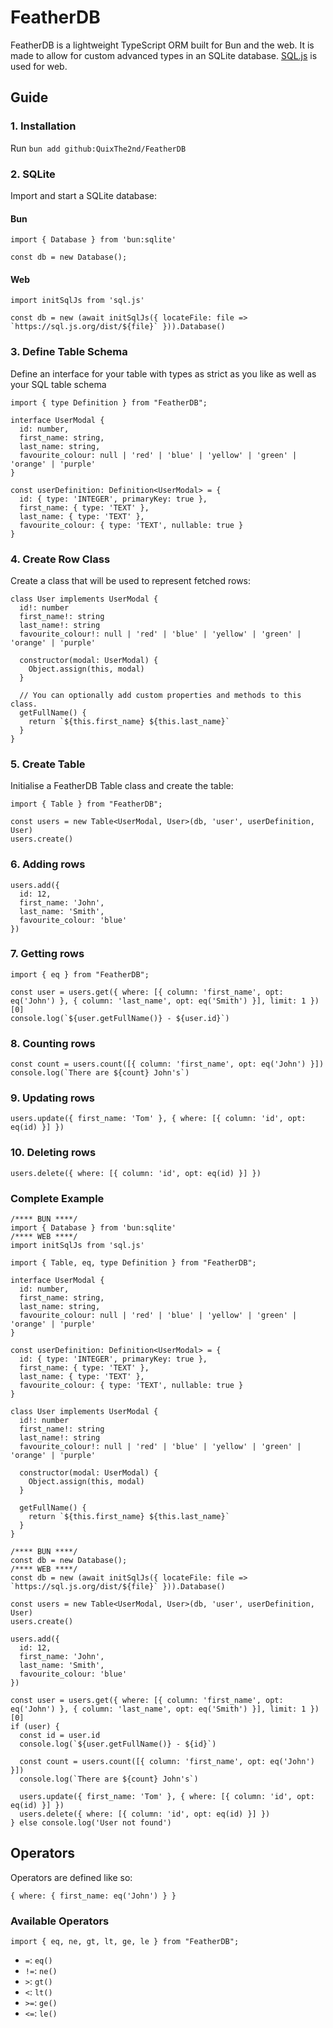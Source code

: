 # FeatherDB
FeatherDB is a lightweight TypeScript ORM built for Bun and the web. It is made to allow for custom advanced types in an SQLite database. [SQL.js](https://sql.js.org/#/) is used for web.

## Guide

### 1. Installation

Run `bun add github:QuixThe2nd/FeatherDB`

### 2. SQLite

Import and start a SQLite database:

#### Bun
```TS
import { Database } from 'bun:sqlite'

const db = new Database();
```

#### Web
```TS
import initSqlJs from 'sql.js'

const db = new (await initSqlJs({ locateFile: file => `https://sql.js.org/dist/${file}` })).Database()
```

### 3. Define Table Schema

Define an interface for your table with types as strict as you like as well as your SQL table schema
```TS
import { type Definition } from "FeatherDB";

interface UserModal {
  id: number,
  first_name: string,
  last_name: string,
  favourite_colour: null | 'red' | 'blue' | 'yellow' | 'green' | 'orange' | 'purple'
}

const userDefinition: Definition<UserModal> = {
  id: { type: 'INTEGER', primaryKey: true },
  first_name: { type: 'TEXT' },
  last_name: { type: 'TEXT' },
  favourite_colour: { type: 'TEXT', nullable: true }
}
```

### 4. Create Row Class

Create a class that will be used to represent fetched rows:
```TS
class User implements UserModal {
  id!: number
  first_name!: string
  last_name!: string
  favourite_colour!: null | 'red' | 'blue' | 'yellow' | 'green' | 'orange' | 'purple'

  constructor(modal: UserModal) {
    Object.assign(this, modal)
  }

  // You can optionally add custom properties and methods to this class.
  getFullName() {
    return `${this.first_name} ${this.last_name}`
  }
}
```

### 5. Create Table

Initialise a FeatherDB Table class and create the table:
```TS
import { Table } from "FeatherDB";

const users = new Table<UserModal, User>(db, 'user', userDefinition, User)
users.create()
```

### 6. Adding rows

```TS
users.add({
  id: 12,
  first_name: 'John',
  last_name: 'Smith',
  favourite_colour: 'blue'
})
```

### 7. Getting rows

```TS
import { eq } from "FeatherDB";

const user = users.get({ where: [{ column: 'first_name', opt: eq('John') }, { column: 'last_name', opt: eq('Smith') }], limit: 1 })[0]
console.log(`${user.getFullName()} - ${user.id}`)
```

### 8. Counting rows

```TS
const count = users.count([{ column: 'first_name', opt: eq('John') }])
console.log(`There are ${count} John's`)
```

### 9. Updating rows

```TS
users.update({ first_name: 'Tom' }, { where: [{ column: 'id', opt: eq(id) }] })
```

### 10. Deleting rows

```TS
users.delete({ where: [{ column: 'id', opt: eq(id) }] })
```

### Complete Example
```TS
/**** BUN ****/
import { Database } from 'bun:sqlite'
/**** WEB ****/
import initSqlJs from 'sql.js'

import { Table, eq, type Definition } from "FeatherDB";

interface UserModal {
  id: number,
  first_name: string,
  last_name: string,
  favourite_colour: null | 'red' | 'blue' | 'yellow' | 'green' | 'orange' | 'purple'
}

const userDefinition: Definition<UserModal> = {
  id: { type: 'INTEGER', primaryKey: true },
  first_name: { type: 'TEXT' },
  last_name: { type: 'TEXT' },
  favourite_colour: { type: 'TEXT', nullable: true }
}

class User implements UserModal {
  id!: number
  first_name!: string
  last_name!: string
  favourite_colour!: null | 'red' | 'blue' | 'yellow' | 'green' | 'orange' | 'purple'

  constructor(modal: UserModal) {
    Object.assign(this, modal)
  }

  getFullName() {
    return `${this.first_name} ${this.last_name}`
  }
}

/**** BUN ****/
const db = new Database();
/**** WEB ****/
const db = new (await initSqlJs({ locateFile: file => `https://sql.js.org/dist/${file}` })).Database()

const users = new Table<UserModal, User>(db, 'user', userDefinition, User)
users.create()

users.add({
  id: 12,
  first_name: 'John',
  last_name: 'Smith',
  favourite_colour: 'blue'
})

const user = users.get({ where: [{ column: 'first_name', opt: eq('John') }, { column: 'last_name', opt: eq('Smith') }], limit: 1 })[0]
if (user) {
  const id = user.id
  console.log(`${user.getFullName()} - ${id}`)

  const count = users.count([{ column: 'first_name', opt: eq('John') }])
  console.log(`There are ${count} John's`)

  users.update({ first_name: 'Tom' }, { where: [{ column: 'id', opt: eq(id) }] })
  users.delete({ where: [{ column: 'id', opt: eq(id) }] })
} else console.log('User not found')
```

## Operators
Operators are defined like so:
```TS
{ where: { first_name: eq('John') } }
```

### Available Operators
```TS
import { eq, ne, gt, lt, ge, le } from "FeatherDB";
```
- `=`: `eq()`
- `!=`: `ne()`
- `>`: `gt()`
- `<`: `lt()`
- `>=`: `ge()`
- `<=`: `le()`
